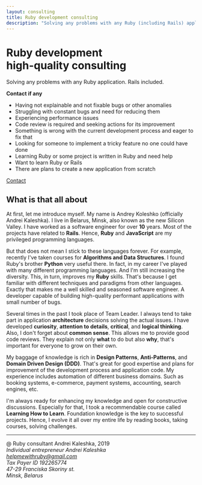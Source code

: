 ```yaml
---
layout: consulting
title: Ruby development consulting
description: "Solving any problems with any Ruby (including Rails) application. High-quality expertise for applications developed in Ruby programming language."
---
```


<div class='introduction'>
  <div class='flex-container'>
    <div class='slogan'>
      <h1>Ruby development<br />high-quality consulting</h1>
      <p>Solving any problems with any Ruby application. Rails included.</p>
    </div>
    <div class='invitation'>
      <strong>Contact if any</strong>
      <ul>
        <li>Having not explainable and not fixable bugs or other anomalies</li>
        <li>Struggling with constant bugs and need for reducing them</li>
        <li>Experiencing performance issues</li>
        <li>Code review is required and seeking actions for its improvement</li>
        <li>Something is wrong with the current development process and eager to fix that</li>
        <li>Looking for someone to implement a tricky feature no one could have done</li>
        <li>Learning Ruby or some project is written in Ruby and need help</li>
        <li>Want to learn Ruby or Rails</li>
        <li>There are plans to create a new application from scratch</li>
      </ul>
    </div>
  </div>
  <a class='contact' href='mailto:helpmewithruby@gmail.com'>Contact</a>
</div>


<div class='about-all'>
  <h2>What is that all about</h2>
  <p>
    At first, let me introduce myself. My name is Andrey Koleshko (officially Andrei Kaleshka). I live in Belarus, Minsk, also known as the new Silicon Valley. I have worked as a software engineer for over <b>10</b> years. Most of the projects have related to <b>Rails</b>. Hence, <b>Ruby</b> and <b>JavaScript</b> are my privileged programming languages.
  </p>
  <p>
    But that does not mean I stick to these languages forever. For example, recently I've taken courses for <b>Algorithms and Data Structures</b>. I found Ruby's brother <b>Python</b> very useful there. In fact, in my career I've played with many different programming languages. And I'm still increasing the diversity. This, in turn, improves my <b>Ruby</b> skills. That's because I get familiar with different techniques and paradigms from other languages. Exactly that makes me a well skilled and seasoned software engineer. A developer capable of building high-quality performant applications with small number of bugs.
  </p>
  <p>
   Several times in the past I took place of Team Leader. I always tend to take part in application <b>architecture</b> decisions solving the actual issues. I have developed <b>curiosity</b>, <b>attention to details</b>, <b>critical</b>, and <b>logical thinking</b>. Also, I don't forget about <b>common sense</b>. This allows me to provide good code reviews. They explain not only <b>what</b> to do but also <b>why</b>, that's important for everyone to grow on their own.
  </p>
  <p>
   My baggage of knowledge is rich in <b>Design Patterns</b>, <b>Anti-Patterns</b>, and <b>Domain Driven Design (DDD)</b>. That's great for good expertise and plans for improvement of the development process and application code. My experience includes automation of different business domains. Such as booking systems, e-commerce, payment systems, accounting, search engines, etc.
  </p>
  <p>
   I'm always ready for enhancing my knowledge and open for constructive discussions. Especially for that, I took a recommendable course called <b>Learning How to Learn</b>. Foundation knowledge is the key to successful projects. Hence, I evolve it all over my entire life by reading books, taking courses, solving challenges.
  </p>
</div>

<hr>
<footer class='flex-container'>
  <div class='copyright'>
    @ Ruby consultant Andrei Kaleshka, 2019
  </div>
  <address>
    Individual entrepreneur Andrei Kaleshka <br>
    <a href='mailto:helpmewithruby@gmail.com'>helpmewithruby@gmail.com</a> <br>
    Tax Payer ID 192265774 <br>
    47-29 Franciska Skoriny st. <br>
    Minsk, Belarus <br>
  </address>
</footer>
